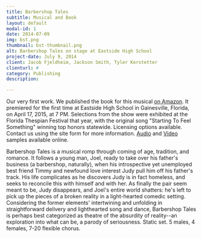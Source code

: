 ```yaml
---
title: Barbershop Tales
subtitle: Musical and Book
layout: default
modal-id: 1
date: 2014-07-09
img: bst.png
thumbnail: bst-thumbnail.png
alt: Barbershop Tales on stage at Eastside High School
project-date: July 9, 2014
client: Jacob Fjeldheim, Jackson Smith, Tyler Kerstetter
clienturl: #
category: Publishing
description:

---
```

Our very first work. We published the book for this musical [on Amazon](http://www.amazon.com/Barbershop-Tales-Jacob-John-Fjeldheim/dp/0990566307/). It premiered for the first time at Eastside High School in Gainesville, Florida, on April 17, 2015, at 7 PM. Selections from the show were exhibited at the Florida Thespian Festival that year, with the original song "Starting To Feel Something" winning top honors statewide.
Licensing options available. Contact us using the site form for more information.
[Audio](https://soundcloud.com/casey-doran-1/sets/barbershop-tales) and [Video](http://www.ehsdramagvfl.org/barbershop-tales-videos.html) samples available online.

Barbershop Tales is a musical romp through coming of age, tradition, and romance. It follows a young man, Joel, ready to take over his father's business (a barbershop, naturally), when his introspective yet unemployed best friend Timmy and newfound love interest Judy pull him off his father's track. His life complicates as he discovers Judy is in fact homeless, and seeks to reconcile this with himself and with her. As finally the pair seem meant to be, Judy disappears, and Joel's entire world shatters: he's left to pick up the pieces of a broken reality in a light-hearted comedic setting. Considering the former elements' intertwining and unfolding in straightforward delivery and lighthearted song and dance, Barbershop Tales is perhaps best categorized as theatre of the absurdity of reality--an exploration into what can be, a parody of seriousness. Static set. 5 males, 4 females, 7-20 flexible chorus.

